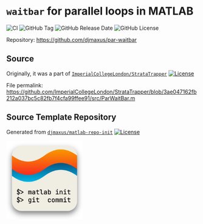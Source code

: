 # `waitbar` for parallel loops in MATLAB

![CI](https://github.com/djmaxus/par-waitbar/actions/workflows/ci.yml/badge.svg?branch=main)
![GitHub Tag](https://img.shields.io/github/v/tag/djmaxus/par-waitbar?sort=semver&style=flat&label=version)
![GitHub Release Date](https://img.shields.io/github/release-date/djmaxus/par-waitbar?display_date=published_at&style=flat&label=dated)
![GitHub License](https://img.shields.io/github/license/djmaxus/par-waitbar)

Repository: <https://github.com/djmaxus/par-waitbar>

## Source

Originally, it was a part of [`ImperialCollegeLondon/StrataTrapper`](https://github.com/ImperialCollegeLondon/StrataTrapper)
[![License][bsd3-badge]][bsd3-url]

File permalink: <https://github.com/ImperialCollegeLondon/StrataTrapper/blob/3ae047162fb212a037bc5c82fb7f4cfa99ffee91/src/ParWaitBar.m>

## Source Template Repository

Generated from [`djmaxus/matlab-repo-init`](https://github.com/djmaxus/matlab-repo-init)
[![License][bsd3-badge]][bsd3-url]

<!-- markdownlint-disable MD033 -->
<img src="doc/matlab-repo-init.png" width=200 alt="logo">
<!-- markdownlint-enable MD033 -->

[bsd3-badge]: https://img.shields.io/badge/License-BSD_3--Clause-blue.svg
[bsd3-url]:https://opensource.org/licenses/BSD-3-Clause
